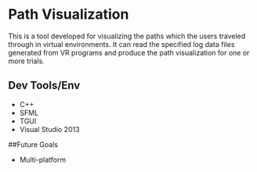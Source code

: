 # Path Visualization

This is a tool developed for visualizing the paths which the users traveled through in virtual environments. 
It can read the specified log data files generated from VR programs and produce the path visualization for one or more trials.

## Dev Tools/Env
- C++
- SFML
- TGUI
- Visual Studio 2013

##Future Goals
- Multi-platform
